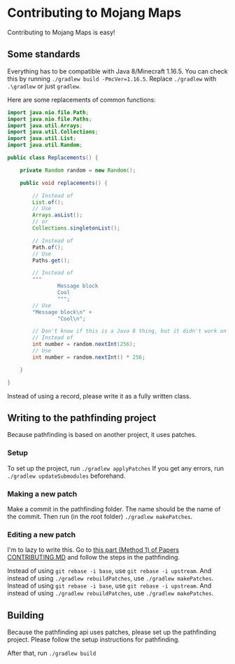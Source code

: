 # Contributing to Mojang Maps

Contributing to Mojang Maps is easy!

## Some standards

Everything has to be compatible with Java 8/Minecraft 1.16.5. You can check this by running
`./gradlew build -PmcVer=1.16.5`.
Replace `./gradlew` with `.\gradlew` or just `gradlew`.

Here are some replacements of common functions:

```java
import java.nio.file.Path;
import java.nio.file.Paths;
import java.util.Arrays;
import java.util.Collections;
import java.util.List;
import java.util.Random;

public class Replacements() {

    private Random random = new Random();

    public void replacements() {

        // Instead of
        List.of();
        // Use
        Arrays.asList();
        // or
        Collections.singletonList();

        // Instead of
        Path.of();
        // Use
        Paths.get();

        // Instead of
        """
                Message block
                Cool
                """;
        // Use
        "Message block\n" +
                "Cool\n";

        // Don't know if this is a Java 8 thing, but it didn't work on 1.16.5
        // Instead of
        int number = random.nextInt(256);
        // Use
        int number = random.nextInt() * 256;

    }

}
```

Instead of using a record, please write it as a fully written class.

## Writing to the pathfinding project

Because pathfinding is based on another project, it uses patches.

### Setup

To set up the project, run
`./gradlew applyPatches`
If you get any errors, run `./gradlew updateSubmodules` beforehand.

### Making a new patch

Make a commit in the pathfinding folder. The name should be the name of the commit. Then run (in the root folder)
`./gradlew makePatches`.

### Editing a new patch

I'm to lazy to write this. Go
to [this part (Method 1) of Papers CONTRIBUTING.MD](https://github.com/PaperMC/Paper/blob/93b435dbab92d071bd685c6d8dda9fd32c4c2990/CONTRIBUTING.md#method-1)
and follow the steps in the pathfinding.

Instead of using `git rebase -i base`, use `git rebase -i upstream`. And instead of using `./gradlew rebuildPatches`,
use `./gradlew makePatches`.
Instead of using `git rebase -i base`, use `git rebase -i upstream`. And instead of using `./gradlew rebuildPatches`,
use `./gradlew makePatches`.

## Building

Because the pathfinding api uses patches, please set up the pathfinding project. Please follow the setup instructions
for pathfinding.

After that, run `./gradlew build`